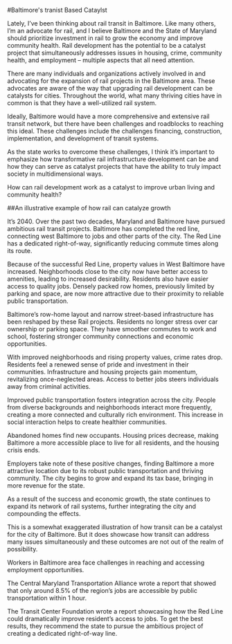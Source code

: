 #Baltimore's tranist Based Cataylst

Lately, I’ve been thinking about rail transit in Baltimore. Like many others, I’m an advocate for rail, and I believe Baltimore and the State of Maryland should prioritize investment in rail to grow the economy and improve community health.  Rail development has the potential to be a catalyst project that simultaneously addresses issues in housing, crime, community health, and employment – multiple aspects that all need attention. 

There are many individuals and organizations actively involved in and advocating for the expansion of rail projects in the Baltimore area. These advocates are aware of the way that upgrading rail development can be catalysts for cities. Throughout the world, what many thriving cities have in common is that they have a well-utilized rail system. 

Ideally, Baltimore would  have a more comprehensive and extensive rail transit network, but there have been challenges and roadblocks to reaching this ideal.  These challenges include the challenges financing, construction, implementation, and development of transit systems. 

As the state works to overcome these challenges, I think it’s important to emphasize how transformative rail infrastructure development can be and how they can serve as catalyst projects that have the ability to truly impact society in multidimensional ways. 

How can rail development work as a catalyst to improve urban living and community health?

##An illustrative example of how rail can catalyze growth

It’s 2040. Over the past two decades, Maryland and Baltimore have pursued ambitious rail transit projects. Baltimore has completed the red line, connecting west Baltimore to jobs and other parts of the city. The Red Line has a dedicated right-of-way, significantly reducing commute times along its route.

Because of the successful Red Line, property values in West Baltimore have increased. Neighborhoods close to the city now have better access to amenities, leading to increased desirability. Residents also have easier access to quality jobs. Densely packed row homes, previously limited by parking and space, are now more attractive due to their proximity to reliable public transportation.

Baltimore’s row-home layout and narrow street-based infrastructure has been reshaped by these Rail projects. Residents no longer stress over car ownership or parking space. They have smoother commutes to work and school, fostering stronger community connections and economic opportunities.

With improved neighborhoods and rising property values, crime rates drop. Residents feel a renewed sense of pride and investment in their communities. Infrastructure and housing projects gain momentum, revitalizing once-neglected areas. Access to better jobs steers individuals away from criminal activities.

Improved public transportation fosters integration across the city. People from diverse backgrounds and neighborhoods interact more frequently, creating a more connected and culturally rich environment. This increase in social interaction helps to create healthier communities. 

Abandoned homes find new occupants. Housing prices decrease, making Baltimore a more accessible place to live for all residents, and the housing crisis ends. 

Employers take note of these positive changes, finding Baltimore a more attractive location due to its robust public transportation and thriving community. The city begins to grow and expand its tax base, bringing in more revenue for the state. 

As a result of the success and economic growth, the state continues to expand its network of rail systems, further integrating the city and compounding the effects. 


This is a somewhat exaggerated illustration of how transit can be a catalyst for the city of Baltimore. But it does showcase how transit can address many issues simultaneously and these outcomes are not out of the realm of possibility.

Workers in Baltimore area face challenges in reaching and accessing employment opportunities. 

The Central Maryland Transportation Alliance wrote a report that showed that only around 8.5% of the region’s jobs are accessible by public transportation within 1 hour. 

The Transit Center Foundation wrote a report showcasing how the Red Line could dramatically improve resident’s access to jobs. To get the best results, they recommend the state to pursue the ambitious project of creating a dedicated right-of-way line. 



